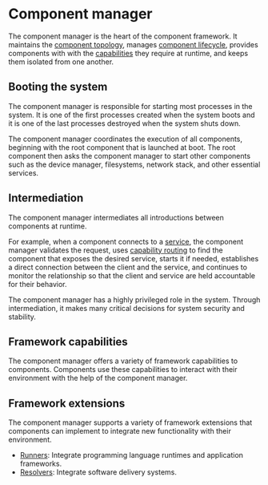 # Component manager

The component manager is the heart of the component framework. It maintains the
[component topology][doc-topology], manages
[component lifecycle][doc-lifecycle], provides components with with the
[capabilities][doc-capabilities] they require at runtime, and keeps them
isolated from one another.

## Booting the system

The component manager is responsible for starting most processes in the system.
It is one of the first processes created when the system boots and it is one
of the last processes destroyed when the system shuts down.

The component manager coordinates the execution of all components, beginning
with the root component that is launched at boot. The root component then
asks the component manager to start other components such as the device
manager, filesystems, network stack, and other essential services.

## Intermediation

The component manager intermediates all introductions between components at
runtime.

For example, when a component connects to a [service][doc-services], the
component manager validates the request, uses
[capability routing][doc-capability-routing] to find the component that exposes
the desired service, starts it if needed, establishes a direct connection
between the client and the service, and continues to monitor the relationship so
that the client and service are held accountable for their behavior.

The component manager has a highly privileged role in the system. Through
intermediation, it makes many critical decisions for system security and
stability.

## Framework capabilities

The component manager offers a variety of framework capabilities to components.
Components use these capabilities to interact with their environment with the
help of the component manager.

## Framework extensions

The component manager supports a variety of framework extensions that
components can implement to integrate new functionality with their environment.

- [Runners][doc-runners]: Integrate programming language runtimes and
  application frameworks.
- [Resolvers][doc-resolvers]: Integrate software delivery systems.

[doc-capabilities]: /docs/concepts/components/capabilities
[doc-capability-routing]: /docs/concepts/components/topology.md#capability-routing
[doc-hub]: /docs/concepts/components/hub.md
[doc-lifecycle]: lifecycle.md
[doc-realms]: /docs/concepts/components/realms.md
[doc-resolvers]: /docs/concepts/components/resolvers.md
[doc-runners]: /docs/concepts/components/runners.md
[doc-topology]: /docs/concepts/components/topology.md
[doc-services]: /docs/concepts/components/services.md
